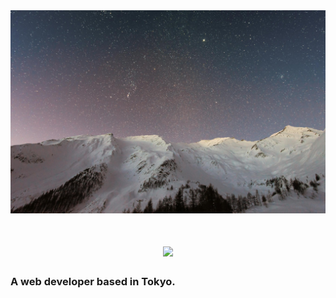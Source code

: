 <img src="https://github.com/MaddRussian/MaddRussian/blob/main/pexels-photo-572897.jpeg">

<h1 align="center">
    <img src="https://readme-typing-svg.herokuapp.com/?font=Inter&size=48&center=true&vCenter=true&width=500&height=120&color=F3F3E0&duration=4000&lines=Welcome!+🔭;+I'm+Will+🛸;" />
</h1>
                
### A web developer based in Tokyo. 
   
            
            


<!---
MaddRussian/MaddRussian is a ✨ special ✨ repository because its `README.md` (this file) appears on your GitHub profile.
You can click the Preview link to take a look at your changes.
--->
